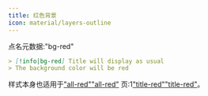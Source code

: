```yaml
---
title: 红色背景
icon: material/layers-outline
---
```


点名元数据:"bg-red"

```md
> [!info|bg-red] Title will display as usual
> The background color will be red
```

样式本身也适用于["all-red"](../combined-styling/page-3.md)["all-red"](../combined-styling/page-3.md)
页:1["title-red"](../title-styling/page-3.md)["title-red"](../title-styling/page-3.md)。

